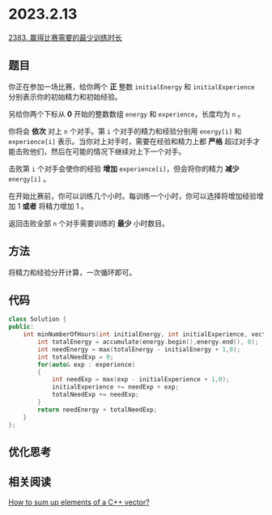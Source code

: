 # 2023.2.13

[2383. 赢得比赛需要的最少训练时长](https://leetcode.cn/problems/minimum-hours-of-training-to-win-a-competition/)

## 题目

你正在参加一场比赛，给你两个 **正** 整数 `initialEnergy` 和 `initialExperience` 分别表示你的初始精力和初始经验。

另给你两个下标从 **0** 开始的整数数组 `energy` 和 `experience`，长度均为 `n` 。

你将会 **依次** 对上 `n` 个对手。第 `i` 个对手的精力和经验分别用 `energy[i]` 和 `experience[i]` 表示。当你对上对手时，需要在经验和精力上都 **严格** 超过对手才能击败他们，然后在可能的情况下继续对上下一个对手。

击败第 `i` 个对手会使你的经验 **增加** `experience[i]`，但会将你的精力 **减少**  `energy[i]` 。

在开始比赛前，你可以训练几个小时。每训练一个小时，你可以选择将增加经验增加 1 **或者** 将精力增加 1 。

返回击败全部 `n` 个对手需要训练的 **最少** 小时数目。

## 方法

将精力和经验分开计算，一次循环即可。

## 代码

``` cpp
class Solution {
public:
    int minNumberOfHours(int initialEnergy, int initialExperience, vector<int>& energy, vector<int>& experience) {
        int totalEnergy = accumulate(energy.begin(),energy.end(), 0);
        int needEnergy = max(totalEnergy - initialEnergy + 1,0);
        int totalNeedExp = 0;
        for(auto& exp : experience)
        {
            int needExp = max(exp - initialExperience + 1,0);
            initialExperience += needExp + exp;
            totalNeedExp += needExp;
        }
        return needEnergy + totalNeedExp;
    }
};
```

## 优化思考



## 相关阅读

[How to sum up elements of a C++ vector?](https://stackoverflow.com/questions/3221812/how-to-sum-up-elements-of-a-c-vector)
